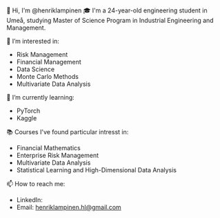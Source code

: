 👋 Hi, I'm @henriklampinen
🎓 I'm a 24-year-old engineering student in Umeå, studying Master of Science Program in Industrial Engineering and Management.

👀 I’m interested in:

- Risk Management
- Financial Management
- Data Science
- Monte Carlo Methods
- Multivariate Data Analysis

🌱 I’m currently learning:
- PyTorch
- Kaggle

📚 Courses I've found particular intresst in:
- Financial Mathematics
- Enterprise Risk Management
- Multivariate Data Analysis
- Statistical Learning and High-Dimensional Data Analysis

📫 How to reach me:

- LinkedIn:
- Email: henriklampinen.hl@gmail.com

<!---
henriklampinen/henriklampinen is a ✨ special ✨ repository because its `README.md` (this file) appears on your GitHub profile.
You can click the Preview link to take a look at your changes.
--->
